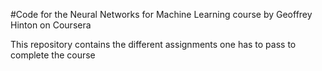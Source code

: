#Code for the Neural Networks for Machine Learning course by Geoffrey Hinton on Coursera

This repository contains the different assignments one has to pass to complete the course